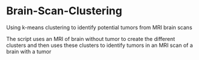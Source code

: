 # Brain-Scan-Clustering
Using k-means clustering to identify potential tumors from MRI brain scans

The script uses an MRI of brain without tumor to create the different clusters and then uses these clusters to identify tumors in an MRI scan of a brain with a tumor
